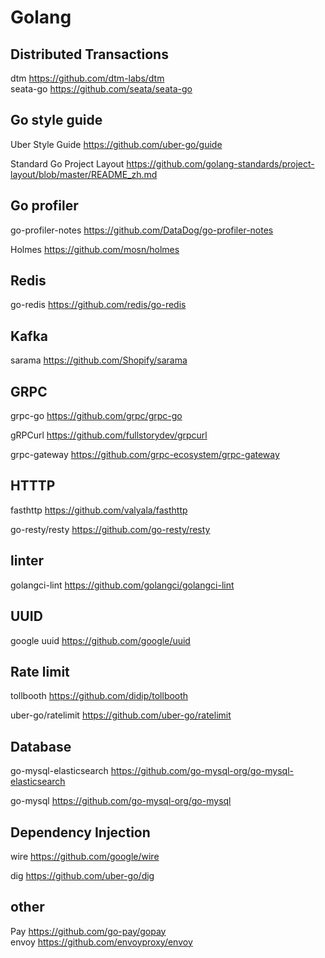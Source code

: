 # Golang
## Distributed Transactions
dtm https://github.com/dtm-labs/dtm   
seata-go https://github.com/seata/seata-go


## Go style guide
Uber Style Guide https://github.com/uber-go/guide    

Standard Go Project Layout https://github.com/golang-standards/project-layout/blob/master/README_zh.md

## Go profiler
go-profiler-notes https://github.com/DataDog/go-profiler-notes    

Holmes https://github.com/mosn/holmes

## Redis 
go-redis https://github.com/redis/go-redis

## Kafka
sarama  https://github.com/Shopify/sarama

## GRPC

grpc-go https://github.com/grpc/grpc-go    

gRPCurl https://github.com/fullstorydev/grpcurl

grpc-gateway https://github.com/grpc-ecosystem/grpc-gateway

## HTTTP

fasthttp https://github.com/valyala/fasthttp

go-resty/resty https://github.com/go-resty/resty

## linter

golangci-lint https://github.com/golangci/golangci-lint

## UUID  

google uuid https://github.com/google/uuid


## Rate limit
tollbooth https://github.com/didip/tollbooth    

uber-go/ratelimit https://github.com/uber-go/ratelimit

## Database

go-mysql-elasticsearch https://github.com/go-mysql-org/go-mysql-elasticsearch

go-mysql https://github.com/go-mysql-org/go-mysql


## Dependency Injection 

wire https://github.com/google/wire

dig https://github.com/uber-go/dig
 
## other
Pay https://github.com/go-pay/gopay   
envoy https://github.com/envoyproxy/envoy
